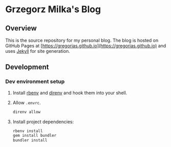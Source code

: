 # Grzegorz Milka's Blog

## Overview

This is the source repository for my personal blog.
The blog is hosted on GitHub Pages at
[https://gregorias.github.io](https://gregorias.github.io) and uses
[Jekyll](https://jekyllrb.com/) for site generation.

## Development

### Dev environment setup

1. Install [rbenv](https://github.com/rbenv/rbenv) and
   [direnv](https://direnv.net/) and hook them into your shell.
1. Allow `.envrc`.

   ```bash
   direnv allow
   ```

1. Install project dependencies:

    ```bash
    rbenv install
    gem install bundler
    bundler install
    ```
